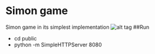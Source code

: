 Simon game
===
Simon game in its simplest implementation
![alt tag](https://cloud.githubusercontent.com/assets/3748453/11758329/ed0c43fe-a069-11e5-8f01-1b9ad59340e2.png)
##Run
- cd public
- python -m SimpleHTTPServer 8080
